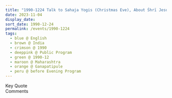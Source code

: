 ```yaml
---
title: "1990-1224 Talk to Sahaja Yogis (Christmas Eve), About Śhrī Jesus, before the Evening Program, Gaṇapatīpuḷe, Maharashtra, India"
date: 2023-11-04
display_date: 
sort_date: 1990-12-24
permalink: /events/1990-1224
tags:
  - blue @ English
  - brown @ India
  - crimson @ 1990
  - deeppink @ Public Program
  - green @ 1990-12
  - maroon @ Maharashtra
  - orange @ Ganapatipule
  - peru @ before Evening Program
---
```


<wave-list>
  <list-title color="green" width="75">Key Quote</list-title>
  <list-item color="BlanchedAlmond"  width="200"></list-item>
  <list-item color="Lavender"></list-item>
  <list-item color="BlanchedAlmond"></list-item>
</wave-list>

<br>

<wave-list>
  <list-title color="green" width="75">Comments</list-title>
  <list-item color="BlanchedAlmond"  width="200"></list-item>
  <list-item color="Lavender"></list-item>
  <list-item color="BlanchedAlmond"></list-item>
</wave-list>